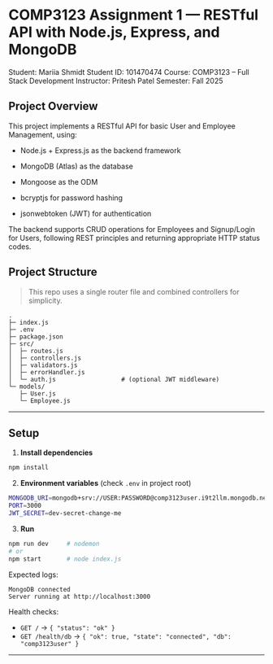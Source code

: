 # COMP3123 Assignment 1 — RESTful API with Node.js, Express, and MongoDB

Student: Mariia Shmidt
Student ID: 101470474
Course: COMP3123 – Full Stack Development
Instructor: Pritesh Patel
Semester: Fall 2025

## Project Overview

This project implements a RESTful API for basic User and Employee Management, using:

- Node.js + Express.js as the backend framework

- MongoDB (Atlas) as the database

- Mongoose as the ODM

- bcryptjs for password hashing

- jsonwebtoken (JWT) for authentication

The backend supports CRUD operations for Employees and Signup/Login for Users, following REST principles and returning appropriate HTTP status codes.


## Project Structure

> This repo uses a single router file and combined controllers for simplicity.

```
.
├─ index.js
├─ .env
├─ package.json
├─ src/
│  ├─ routes.js
│  ├─ controllers.js
│  ├─ validators.js
│  ├─ errorHandler.js
│  └─ auth.js                  # (optional JWT middleware)
└─ models/
   ├─ User.js
   └─ Employee.js
```

---

## Setup

1) **Install dependencies**
```bash
npm install
```

2) **Environment variables** (check `.env` in project root)
```bash
MONGODB_URI=mongodb+srv://USER:PASSWORD@comp3123user.i9t2llm.mongodb.net/comp3123user?retryWrites=true&w=majority
PORT=3000
JWT_SECRET=dev-secret-change-me
```

3) **Run**
```bash
npm run dev     # nodemon
# or
npm start       # node index.js
```

Expected logs:
```
MongoDB connected
Server running at http://localhost:3000
```

Health checks:
- `GET /` -> `{ "status": "ok" }`  
- `GET /health/db` -> `{ "ok": true, "state": "connected", "db": "comp3123user" }`

---
